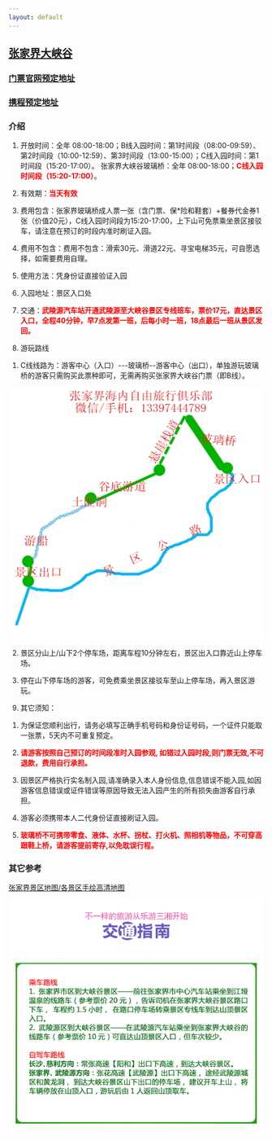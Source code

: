 ```yaml
---
layout: default
---
```


## [张家界大峡谷](http://www.zjjw.com/playzjj/show/41)

### [门票官网预定地址](https://fx.zjjdaxiagu.com/html/pt/dxg/product/pub/list.html)

### [携程预定地址](https://piao.ctrip.com/ticket/dest/t107396.html?allianceid=4897&sid=1373500&ouid=1p107396)

### 介绍
1. 开放时间：全年 08:00-18:00；B线入园时间：第1时间段（08:00-09:59）、第2时间段（10:00-12:59）、第3时间段（13:00-15:00）；C线入园时间：第1时间段（15:20-17:00）。 张家界大峡谷玻璃桥：全年 08:00-18:00；**<font color="red">C线入园时间段（15:20-17:00）</font>**。

2. 有效期：**<font color="red">当天有效</font>**

3. 费用包含：张家界玻璃桥成人票一张（含门票、保*险和鞋套）+餐券代金券1张（价值20元），C线入园时间段为15:20-17:00，上下山可免票乘坐景区接驳车，请注意在预订的时段内准时刷证入园。

4. 费用不包含：费用不包含：滑索30元、滑道22元、寻宝电梯35元，可自愿选择，如需要费用自理。

5. 使用方法：凭身份证直接验证入园

6. 入园地址：景区入口处

7. 交通：**<font color="red">武陵源汽车站开通武陵源至大峡谷景区专线班车，票价17元，直达景区入口，全程40分钟，早7点发第一班，后每小时一班，18点最后一班从景区发回。</font>**

8. 游玩路线

1) C线线路为：游客中心（入口）---玻璃桥--游客中心（出口），单独游玩玻璃桥的游客只需购买此票种即可，无需再购买张家界大峡谷门票（即B线）。

![zhangjiajie_0](./../images/zhangjiajie/zhangjiajie_travel_0.jpg?raw=true)

2) 景区分山上/山下2个停车场，距离车程10分钟左右，景区出入口靠近山上停车场。

3) 停在山下停车场的游客，可免费乘坐景区接驳车至山上停车场，再入景区游玩。

9. 其它须知：

1) 为保证您顺利出行，请务必填写正确手机号码和身份证号码，一个证件只能取一张票，5天内不可重复预定。

2) **<font color="red">请游客按照自己预订的时间段准时入园参观, 如错过入园时段,则门票无效,不可退款，费用自行承担。</font>**

3) 因景区严格执行实名制入园,请准确录入本人身份信息,信息错误不能入园,如因游客信息错误或证件错误等原因导致无法入园产生的所有损失由游客自行承担。

4) 游客必须携带本人二代身份证直接刷证入园。

5) **<font color="red">玻璃桥不可携带零食、液体、水杯、拐杖、打火机、照相机等物品，不可穿高跟鞋上桥，请游客提前寄存,以免耽误行程。</font>**

### 其它参考

[张家界景区地图/各景区手绘高清地图](http://www.sohu.com/a/128950489_431693)

![zhangjiajie_1](./../images/zhangjiajie/zhangjiajie_travel_1.jpg?raw=true)


